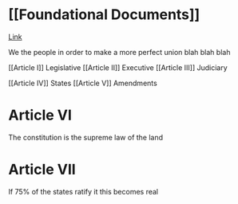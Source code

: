 # [[Foundational Documents]]

[Link](https://constitutioncenter.org/the-constitution)

We the people in order to make a more perfect union blah blah blah

[[Article I]]  Legislative
[[Article II]] Executive
[[Article III]] Judiciary

[[Article IV]] States
[[Article V]] Amendments

# Article VI
The constitution is the supreme law of the land

# Article VII
If 75% of the states ratify it this becomes real

